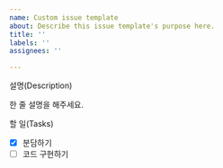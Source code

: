 ```yaml
---
name: Custom issue template
about: Describe this issue template's purpose here.
title: ''
labels: ''
assignees: ''

---
```


설명(Description)

한 줄 설명을 해주세요.

할 일(Tasks)
- [x] 분담하기
- [ ] 코드 구현하기
